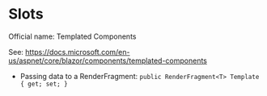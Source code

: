 # Slots

Official name: Templated Components

See: https://docs.microsoft.com/en-us/aspnet/core/blazor/components/templated-components

- Passing data to a RenderFragment:
  `public RenderFragment<T> Template { get; set; }`
